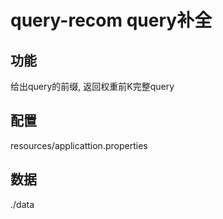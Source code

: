 # query-recom query补全

## 功能
给出query的前缀, 返回权重前K完整query

## 配置
resources/applicattion.properties

## 数据
./data